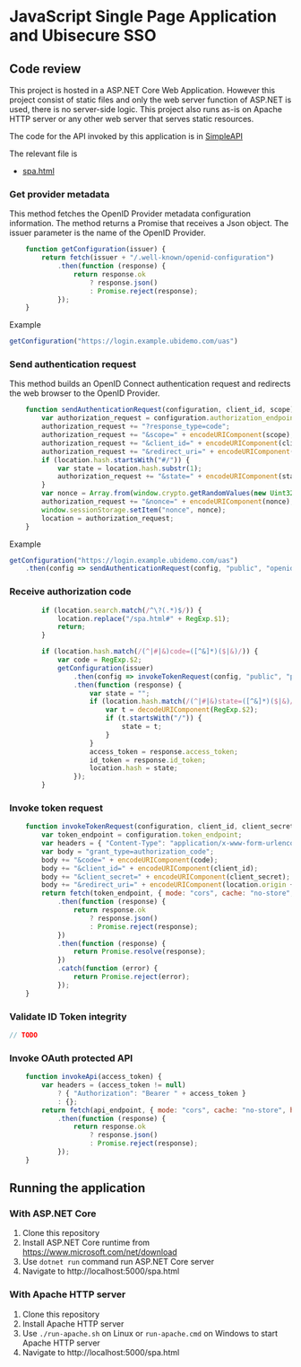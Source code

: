 # JavaScript Single Page Application and Ubisecure SSO

## Code review

This project is hosted in a ASP.NET Core Web Application.
However this project consist of static files and only the web server function of ASP.NET is used, there is no server-side logic. 
This project also runs as-is on Apache HTTP server or any other web server that serves static resources.

The code for the API invoked by this application is in [SimpleAPI](../../../SimpleAPI)

The relevant file is 

* [spa.html](wwwroot/spa.html)

### Get provider metadata

This method fetches the OpenID Provider metadata configuration information. The method returns a Promise that receives a Json object. The issuer parameter is the name of the OpenID Provider. 

```javascript
    function getConfiguration(issuer) {
        return fetch(issuer + "/.well-known/openid-configuration")
            .then(function (response) {
                return response.ok
                    ? response.json()
                    : Promise.reject(response);
            });
    }
```

Example

```javascript
getConfiguration("https://login.example.ubidemo.com/uas")
```

### Send authentication request

This method builds an OpenID Connect authentication request and redirects the web browser to the OpenID Provider.

```javascript
    function sendAuthenticationRequest(configuration, client_id, scope) {
        var authorization_request = configuration.authorization_endpoint;
        authorization_request += "?response_type=code";
        authorization_request += "&scope=" + encodeURIComponent(scope);
        authorization_request += "&client_id=" + encodeURIComponent(client_id);
        authorization_request += "&redirect_uri=" + encodeURIComponent(location.origin + "/spa.html");
        if (location.hash.startsWith("#/")) {
            var state = location.hash.substr(1);
            authorization_request += "&state=" + encodeURIComponent(state);
        }
        var nonce = Array.from(window.crypto.getRandomValues(new Uint32Array(4)), t => t.toString(36)).join("");
        authorization_request += "&nonce=" + encodeURIComponent(nonce);
        window.sessionStorage.setItem("nonce", nonce);
        location = authorization_request;
    }
```

Example

```javascript
getConfiguration("https://login.example.ubidemo.com/uas")
    .then(config => sendAuthenticationRequest(config, "public", "openid"));
```

### Receive authorization code

```javascript
        if (location.search.match(/^\?(.*)$/)) {
            location.replace("/spa.html#" + RegExp.$1);
            return;
        }
```

```javascript
        if (location.hash.match(/(^|#|&)code=([^&]*)($|&)/)) {
            var code = RegExp.$2;
            getConfiguration(issuer)
                .then(config => invokeTokenRequest(config, "public", "public", code))
                .then(function (response) {
                    var state = "";
                    if (location.hash.match(/(^|#|&)state=([^&]*)($|&)/)) {
                        var t = decodeURIComponent(RegExp.$2);
                        if (t.startsWith("/")) {
                            state = t;
                        }
                    }
                    access_token = response.access_token;
                    id_token = response.id_token;
                    location.hash = state;
                });
        }
```

### Invoke token request

```javascript
    function invokeTokenRequest(configuration, client_id, client_secret, code) {
        var token_endpoint = configuration.token_endpoint;
        var headers = { "Content-Type": "application/x-www-form-urlencoded" };
        var body = "grant_type=authorization_code";
        body += "&code=" + encodeURIComponent(code);
        body += "&client_id=" + encodeURIComponent(client_id);
        body += "&client_secret=" + encodeURIComponent(client_secret);
        body += "&redirect_uri=" + encodeURIComponent(location.origin + "/spa.html");
        return fetch(token_endpoint, { mode: "cors", cache: "no-store", method: "POST", headers: headers, body: body })
            .then(function (response) {
                return response.ok
                    ? response.json()
                    : Promise.reject(response);
            })
            .then(function (response) {
                return Promise.resolve(response);
            })
            .catch(function (error) {
                return Promise.reject(error);
            });
    }
```

### Validate ID Token integrity

```javascript
// TODO
```

### Invoke OAuth protected API

```javascript
    function invokeApi(access_token) {
        var headers = (access_token != null)
            ? { "Authorization": "Bearer " + access_token }
            : {};
        return fetch(api_endpoint, { mode: "cors", cache: "no-store", headers: headers })
            .then(function (response) {
                return response.ok
                    ? response.json()
                    : Promise.reject(response);
            });
    }
```

## Running the application

### With ASP.NET Core

1. Clone this repository
1. Install ASP.NET Core runtime from https://www.microsoft.com/net/download
1. Use `dotnet run` command run ASP.NET Core server
1. Navigate to http://localhost:5000/spa.html

### With Apache HTTP server

1. Clone this repository
1. Install Apache HTTP server
1. Use `./run-apache.sh` on Linux or `run-apache.cmd` on Windows to start Apache HTTP server
1. Navigate to http://localhost:5000/spa.html
